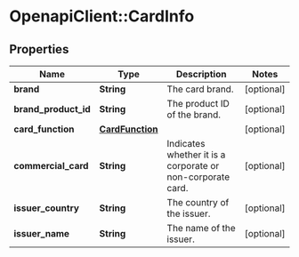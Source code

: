 # OpenapiClient::CardInfo

## Properties
Name | Type | Description | Notes
------------ | ------------- | ------------- | -------------
**brand** | **String** | The card brand. | [optional] 
**brand_product_id** | **String** | The product ID of the brand. | [optional] 
**card_function** | [**CardFunction**](CardFunction.md) |  | [optional] 
**commercial_card** | **String** | Indicates whether it is a corporate or non-corporate card. | [optional] 
**issuer_country** | **String** | The country of the issuer. | [optional] 
**issuer_name** | **String** | The name of the issuer. | [optional] 


